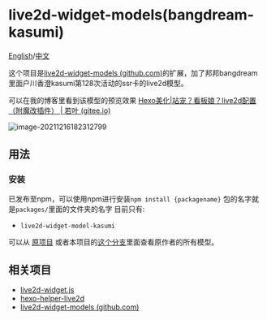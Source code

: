 # live2d-widget-models(bangdream-kasumi)

[English](README-en.md)/[中文](README.md)

这个项目是[live2d-widget-models (github.com)](https://github.com/xiazeyu/live2d-widget-models)的扩展，加了邦邦bangdream里面户川香澄kasumi第128次活动的ssr卡的live2d模型。

可以在我的博客里看到该模型的预览效果 [Hexo美化|站宠？看板娘？live2d配置（附魔改插件） | 若叶 (gitee.io)](https://augu1sto.gitee.io/ee36c104ddd2/)

![image-20211216182312799](https://gitee.com/Augu1sto/imageHost/raw/master/BlogImg/202112161823936.png)

## 用法

### 安装

已发布至npm，可以使用npm进行安装`npm install {packagename}`
包的名字就是`packages/`里面的文件夹的名字
目前只有:

- `live2d-widget-model-kasumi`


可以从 [原项目](https://github.com/xiazeyu/live2d-widget-models) 或者本项目的[这个分支](https://github.com/Augu1sto/live2d-widget-models/tree/originalfromxiazeyu)里面查看原作者的所有模型。

 

## 相关项目

- [live2d-widget.js](https://github.com/xiazeyu/live2d-widget.js)
- [hexo-helper-live2d](https://github.com/EYHN/hexo-helper-live2d)
- [live2d-widget-models (github.com)](https://github.com/xiazeyu/live2d-widget-models)
